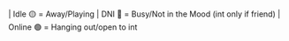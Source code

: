 | Idle 🟡 = Away/Playing | DNI 🔴 = Busy/Not in the Mood (int only if friend) | Online 🟢 = Hanging out/open to int
